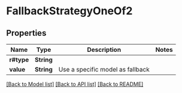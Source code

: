 # FallbackStrategyOneOf2

## Properties

Name | Type | Description | Notes
------------ | ------------- | ------------- | -------------
**r#type** | **String** |  | 
**value** | **String** | Use a specific model as fallback | 

[[Back to Model list]](../README.md#documentation-for-models) [[Back to API list]](../README.md#documentation-for-api-endpoints) [[Back to README]](../README.md)


